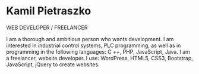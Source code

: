 
# Kamil Pietraszko

WEB DEVELOPER / FREELANCER

I am a thorough and ambitious person who wants development. 
I am interested in industrial control systems, PLC programming, as well as in programming in the following languages: C ++, PHP, JavaScript, Java. I am a freelancer, website developer. I use: WordPress, HTML5, CSS3, Bootstrap, JavaScript, jQuery to create websites. 
